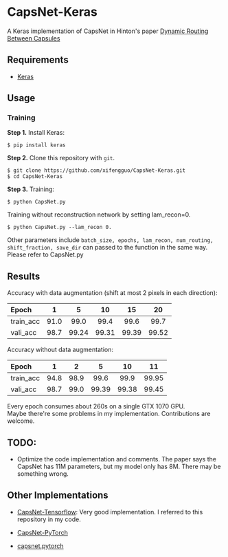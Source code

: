 # CapsNet-Keras

A Keras implementation of CapsNet in Hinton's paper [Dynamic Routing Between Capsules](https://arxiv.org/abs/1710.09829)


## Requirements
- [Keras](https://github.com/fchollet/keras) 

## Usage

### Training
**Step 1.**
Install Keras:

`$ pip install keras`

**Step 2.** 
Clone this repository with ``git``.

```
$ git clone https://github.com/xifengguo/CapsNet-Keras.git
$ cd CapsNet-Keras
```

**Step 3.** 
Training:
```
$ python CapsNet.py
```
Training without reconstruction network by setting lam_recon=0.   

`$ python CapsNet.py --lam_recon 0.`

Other parameters include `batch_size, epochs, lam_recon, num_routing, shift_fraction, save_dir` can 
passed to the function in the same way. Please refer to CapsNet.py

## Results

Accuracy with data augmentation (shift at most 2 pixels in each direction):     

   Epoch     |   1   |   5  |  10  |  15  |  20   
   :---------|:------:|:---:|:----:|:----:|:------:
   train_acc |  91.0 | 99.0 | 99.4 | 99.6 |  99.7 
   vali_acc  |  98.7 | 99.24| 99.31| 99.39|  99.52
   
   
Accuracy without data augmentation:   

   Epoch     |   1   |   2  |   5   |  10  | 11
   :---------|:------:|:---:|:------:|:---: |:---:  
   train_acc |  94.8 | 98.9 |  99.6 | 99.9 | 99.95
   vali_acc  |  98.7 | 99.0 | 99.39 | 99.38| 99.45

Every epoch consumes about 260s on a single GTX 1070 GPU.   
Maybe there're some problems in my implementation. Contributions are welcome.

## TODO: 
- Optimize the code implementation and comments. 
The paper says the CapsNet has 11M parameters, but my model only has 8M. 
There may be something wrong.

## Other Implementations

- [CapsNet-Tensorflow](https://github.com/naturomics/CapsNet-Tensorflow.git): 
Very good implementation. I referred to this repository in my code.

- [CapsNet-PyTorch](https://github.com/nishnik/CapsNet-PyTorch.git)

- [capsnet.pytorch](https://github.com/andreaazzini/capsnet.pytorch.git)